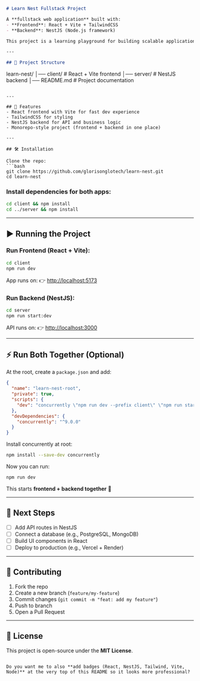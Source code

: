 

```markdown
# Learn Nest Fullstack Project  

A **fullstack web application** built with:  
- **Frontend**: React + Vite + TailwindCSS  
- **Backend**: NestJS (Node.js framework)  

This project is a learning playground for building scalable applications with a clean separation between client and server.  

---

## 📂 Project Structure
```

learn-nest/
│── client/    # React + Vite frontend
│── server/    # NestJS backend
│── README.md  # Project documentation

````

---

## 🚀 Features
- React frontend with Vite for fast dev experience  
- TailwindCSS for styling  
- NestJS backend for API and business logic  
- Monorepo-style project (frontend + backend in one place)  

---

## 🛠️ Installation  

Clone the repo:
```bash
git clone https://github.com/glorisonglotech/learn-nest.git
cd learn-nest
````

### Install dependencies for both apps:

```bash
cd client && npm install
cd ../server && npm install
```

---

## ▶️ Running the Project

### Run Frontend (React + Vite):

```bash
cd client
npm run dev
```

App runs on:
👉 [http://localhost:5173](http://localhost:5173)

### Run Backend (NestJS):

```bash
cd server
npm run start:dev
```

API runs on:
👉 [http://localhost:3000](http://localhost:3000)

---

## ⚡ Run Both Together (Optional)

At the root, create a `package.json` and add:

```json
{
  "name": "learn-nest-root",
  "private": true,
  "scripts": {
    "dev": "concurrently \"npm run dev --prefix client\" \"npm run start:dev --prefix server\""
  },
  "devDependencies": {
    "concurrently": "^9.0.0"
  }
}
```

Install concurrently at root:

```bash
npm install --save-dev concurrently
```

Now you can run:

```bash
npm run dev
```

This starts **frontend + backend together** 🚀

---

## 📌 Next Steps

* [ ] Add API routes in NestJS
* [ ] Connect a database (e.g., PostgreSQL, MongoDB)
* [ ] Build UI components in React
* [ ] Deploy to production (e.g., Vercel + Render)

---

## 🤝 Contributing

1. Fork the repo
2. Create a new branch (`feature/my-feature`)
3. Commit changes (`git commit -m "feat: add my feature"`)
4. Push to branch
5. Open a Pull Request

---

## 📜 License

This project is open-source under the **MIT License**.

```

Do you want me to also **add badges (React, NestJS, Tailwind, Vite, Node)** at the very top of this README so it looks more professional?
```
